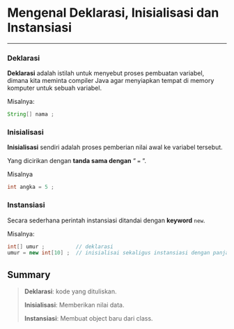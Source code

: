 # Mengenal Deklarasi, Inisialisasi dan Instansiasi

---

### Deklarasi

**Deklarasi** adalah istilah untuk menyebut proses pembuatan variabel, dimana kita meminta compiler Java agar menyiapkan tempat di memory komputer untuk sebuah variabel.

Misalnya:

```java
String[] nama ;
```

### Inisialisasi

**Inisialisasi** sendiri adalah proses pemberian nilai awal ke variabel tersebut.

Yang dicirikan dengan **tanda sama dengan** “ `=` “.

Misalnya

```java
int angka = 5 ;
```

### Instansiasi

Secara sederhana perintah instansiasi ditandai dengan **keyword** `new`.

Misalnya:

```java
int[] umur ;          // deklarasi
umur = new int[10] ;  // inisialisai sekaligus instansiasi dengan panjang array 10 karakter
```



## Summary

> **Deklarasi**: kode yang dituliskan.
>
> **Inisialisasi**: Memberikan nilai data.
>
> **Instansiasi**: Membuat object baru dari class.